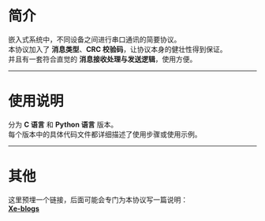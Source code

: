 # 简介
嵌入式系统中，不同设备之间进行串口通讯的简要协议。  
本协议加入了 **消息类型**、**CRC 校验码**，让协议本身的健壮性得到保证。  
并且有一套符合直觉的 **消息接收处理与发送逻辑**，使用方便。

---

# 使用说明
分为 **C 语言** 和 **Python 语言** 版本。  
每个版本中的具体代码文件都详细描述了使用步骤或使用示例。

---

# 其他
这里预埋一个链接，后面可能会专门为本协议写一篇说明：  
[**Xe-blogs**](https://xe-131.github.io/)

